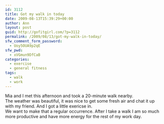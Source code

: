 ```yaml
---
id: 3112
title: Got my walk in today
date: 2009-08-13T15:39:29+00:00
author: Ann
layout: post
guid: http://gofitgirl.com/?p=3112
permalink: /2009/08/13/got-my-walk-in-today/
sfw_comment_form_password:
  - Uoy5OUA9p2qE
sfw_pwd:
  - xVGmun9DfCaB
categories:
  - exercise
  - general fitness
tags:
  - walk
  - work
---
```

Mia and I met this afternoon and took a 20-minute walk nearby.  
The weather was beautiful, it was nice to get some fresh air and chat it up with my friend. And I got a little exericse in.  
We want to make that a regular occurrence. After I take a walk I am so much more productive and have more energy for the rest of my work day.